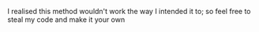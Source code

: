 I realised this method wouldn't work the way I intended it to; so feel free to steal my code and make it your own